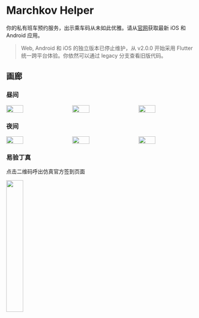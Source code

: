 # Marchkov Helper

你的私有班车预约服务，出示乘车码从未如此优雅。请从[官网](https://shuttle.variantconst.com)获取最新 iOS 和 Android 应用。

> Web, Android 和 iOS 的独立版本已停止维护，从 v2.0.0 开始采用 Flutter 统一跨平台体验。你依然可以通过 legacy 分支查看旧版代码。

## 画廊

### 昼间

<div style="display: flex; justify-content: space-between;">
  <img src="https://github.com/user-attachments/assets/9035bbc4-48ab-4492-a75b-d103d5363b5e" width="30%" />
  <img src="https://github.com/user-attachments/assets/d93f33ea-0e4d-4841-9a43-0ea47232c417" width="30%" />
  <img src="https://github.com/user-attachments/assets/66d0a3f5-9a68-4203-81f2-b95bcc7d3f07" width="30%" />
</div>

### 夜间

<div style="display: flex; justify-content: space-between;">
  <img src="https://github.com/user-attachments/assets/b4e97e36-46c3-4d31-bc1e-88a1d96c11f0" width="30%" />
  <img src="https://github.com/user-attachments/assets/64a6583b-c97c-4f4e-8984-76e2b1514863" width="30%" />
  <img src="https://github.com/user-attachments/assets/038c5346-8f7b-4986-8e7b-99acd3c5aff3" width="30%" />
</div>

### 易验丁真

点击二维码呼出仿真官方签到页面


<img src="https://github.com/user-attachments/assets/203e26dc-decd-41cb-b3f3-bf7070f9a2e6" width="30%" />
